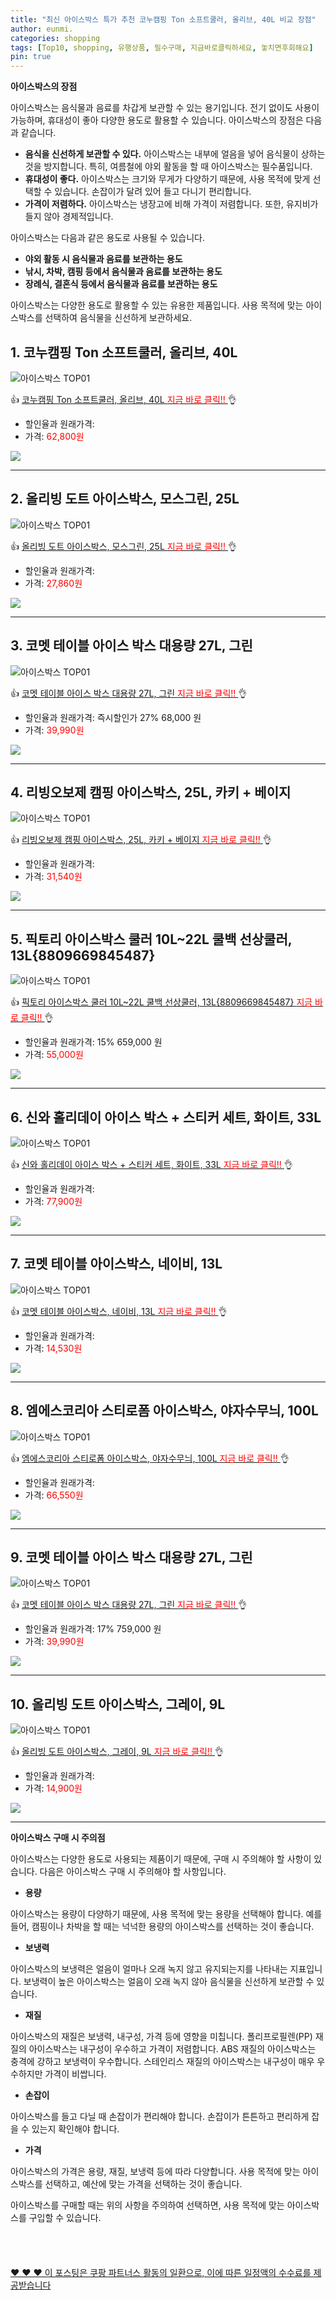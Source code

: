 ```yaml
---
title: "최신 아이스박스 특가 추천 코누캠핑 Ton 소프트쿨러, 올리브, 40L 비교 장점"
author: eunmi.
categories: shopping
tags: [Top10, shopping, 유행상품, 필수구매, 지금바로클릭하세요, 놓치면후회해요]
pin: true
---
```

**아이스박스의 장점**

아이스박스는 음식물과 음료를 차갑게 보관할 수 있는 용기입니다. 전기 없이도 사용이 가능하며, 휴대성이 좋아 다양한 용도로 활용할 수 있습니다. 아이스박스의 장점은 다음과 같습니다.

* **음식을 신선하게 보관할 수 있다.** 아이스박스는 내부에 얼음을 넣어 음식물이 상하는 것을 방지합니다. 특히, 여름철에 야외 활동을 할 때 아이스박스는 필수품입니다.
* **휴대성이 좋다.** 아이스박스는 크기와 무게가 다양하기 때문에, 사용 목적에 맞게 선택할 수 있습니다. 손잡이가 달려 있어 들고 다니기 편리합니다.
* **가격이 저렴하다.** 아이스박스는 냉장고에 비해 가격이 저렴합니다. 또한, 유지비가 들지 않아 경제적입니다.

아이스박스는 다음과 같은 용도로 사용될 수 있습니다.

* **야외 활동 시 음식물과 음료를 보관하는 용도**
* **낚시, 차박, 캠핑 등에서 음식물과 음료를 보관하는 용도**
* **장례식, 결혼식 등에서 음식물과 음료를 보관하는 용도**

아이스박스는 다양한 용도로 활용할 수 있는 유용한 제품입니다. 사용 목적에 맞는 아이스박스를 선택하여 음식물을 신선하게 보관하세요.

   

## 1. 코누캠핑 Ton 소프트쿨러, 올리브, 40L

![아이스박스 TOP01](https://thumbnail9.coupangcdn.com/thumbnails/remote/230x230ex/image/vendor_inventory/79c4/2ae8f7fab9d961595b991fe996164cc6dd7e40a936e7e9e39853632a3095.jpg)


👍 [코누캠핑 Ton 소프트쿨러, 올리브, 40L <font color=red> 지금 바로 클릭!! </font> ](https://link.coupang.com/re/AFFSDP?lptag=AF3617701&subid=GithubCoopas&pageKey=7185468786&traceid=V0-153&itemId=18130845604&vendorItemId=86752895089) 👌 


- 할인율과 원래가격: 
- 가격: <span style='color:red'>62,800원</span>

[![](/discount_price.png)](https://link.coupang.com/re/AFFSDP?lptag=AF3617701&subid=GithubCoopas&pageKey=7185468786&traceid=V0-153&itemId=18130845604&vendorItemId=86752895089)

---


   

## 2. 올리빙 도트 아이스박스, 모스그린, 25L

![아이스박스 TOP01](https://thumbnail9.coupangcdn.com/thumbnails/remote/230x230ex/image/retail/images/1149107850173514-055ed93f-f2b3-457f-abfb-20a20498fc46.jpg)


👍 [올리빙 도트 아이스박스, 모스그린, 25L <font color=red> 지금 바로 클릭!! </font> ](https://link.coupang.com/re/AFFSDP?lptag=AF3617701&subid=GithubCoopas&pageKey=5264028363&traceid=V0-153&itemId=10506861291&vendorItemId=77788522889) 👌 


- 할인율과 원래가격: 
- 가격: <span style='color:red'>27,860원</span>

[![](/discount_price.png)](https://link.coupang.com/re/AFFSDP?lptag=AF3617701&subid=GithubCoopas&pageKey=5264028363&traceid=V0-153&itemId=10506861291&vendorItemId=77788522889)

---


   

## 3. 코멧 테이블 아이스 박스 대용량 27L, 그린

![아이스박스 TOP01](https://thumbnail10.coupangcdn.com/thumbnails/remote/230x230ex/image/retail/images/3820617313169875-0bbddf9e-9952-49f9-9634-d719777a6753.jpg)


👍 [코멧 테이블 아이스 박스 대용량 27L, 그린 <font color=red> 지금 바로 클릭!! </font> ](https://link.coupang.com/re/AFFSDP?lptag=AF3617701&subid=GithubCoopas&pageKey=7327986084&traceid=V0-153&itemId=18807686149&vendorItemId=85938298410) 👌 


- 할인율과 원래가격: 즉시할인가 27%  68,000   원
- 가격: <span style='color:red'>39,990원</span>

[![](/discount_price.png)](https://link.coupang.com/re/AFFSDP?lptag=AF3617701&subid=GithubCoopas&pageKey=7327986084&traceid=V0-153&itemId=18807686149&vendorItemId=85938298410)

---


   

## 4. 리빙오보제 캠핑 아이스박스, 25L, 카키 + 베이지

![아이스박스 TOP01](https://thumbnail6.coupangcdn.com/thumbnails/remote/230x230ex/image/retail/images/2023/04/27/11/3/73da22d9-9d79-41d7-9ae0-fc085f964ea8.jpg)


👍 [리빙오보제 캠핑 아이스박스, 25L, 카키 + 베이지 <font color=red> 지금 바로 클릭!! </font> ](https://link.coupang.com/re/AFFSDP?lptag=AF3617701&subid=GithubCoopas&pageKey=7216917750&traceid=V0-153&itemId=18278522317&vendorItemId=85799619664) 👌 


- 할인율과 원래가격: 
- 가격: <span style='color:red'>31,540원</span>

[![](/discount_price.png)](https://link.coupang.com/re/AFFSDP?lptag=AF3617701&subid=GithubCoopas&pageKey=7216917750&traceid=V0-153&itemId=18278522317&vendorItemId=85799619664)

---


   

## 5. 픽토리 아이스박스 쿨러 10L~22L 쿨백 선상쿨러, 13L{8809669845487}

![아이스박스 TOP01](https://thumbnail7.coupangcdn.com/thumbnails/remote/230x230ex/image/vendor_inventory/67bc/59b0446657c9e53c2aa7825c26fe1ef965d3fb59b69e67fc1e9fb8db4745.JPG)


👍 [픽토리 아이스박스 쿨러 10L~22L 쿨백 선상쿨러, 13L{8809669845487} <font color=red> 지금 바로 클릭!! </font> ](https://link.coupang.com/re/AFFSDP?lptag=AF3617701&subid=GithubCoopas&pageKey=7677909243&traceid=V0-153&itemId=20499812664&vendorItemId=86486032838) 👌 


- 할인율과 원래가격: 15%  659,000   원
- 가격: <span style='color:red'>55,000원</span>

[![](/discount_price.png)](https://link.coupang.com/re/AFFSDP?lptag=AF3617701&subid=GithubCoopas&pageKey=7677909243&traceid=V0-153&itemId=20499812664&vendorItemId=86486032838)

---


   

## 6. 신와 홀리데이 아이스 박스 + 스티커 세트, 화이트, 33L

![아이스박스 TOP01](https://thumbnail8.coupangcdn.com/thumbnails/remote/230x230ex/image/retail/images/6599319217455613-df0c1d6e-77d4-4528-9e25-9ea4a78adb66.jpg)


👍 [신와 홀리데이 아이스 박스 + 스티커 세트, 화이트, 33L <font color=red> 지금 바로 클릭!! </font> ](https://link.coupang.com/re/AFFSDP?lptag=AF3617701&subid=GithubCoopas&pageKey=7657487729&traceid=V0-153&itemId=2875575863&vendorItemId=70864729699) 👌 


- 할인율과 원래가격: 
- 가격: <span style='color:red'>77,900원</span>

[![](/discount_price.png)](https://link.coupang.com/re/AFFSDP?lptag=AF3617701&subid=GithubCoopas&pageKey=7657487729&traceid=V0-153&itemId=2875575863&vendorItemId=70864729699)

---


   

## 7. 코멧 테이블 아이스박스, 네이비, 13L

![아이스박스 TOP01](https://thumbnail6.coupangcdn.com/thumbnails/remote/230x230ex/image/retail/images/8230524398812609-a7bf519a-7d9a-4669-a433-6f6e53c1a4e6.jpg)


👍 [코멧 테이블 아이스박스, 네이비, 13L <font color=red> 지금 바로 클릭!! </font> ](https://link.coupang.com/re/AFFSDP?lptag=AF3617701&subid=GithubCoopas&pageKey=6557405217&traceid=V0-153&itemId=14664493501&vendorItemId=81905619639) 👌 


- 할인율과 원래가격: 
- 가격: <span style='color:red'>14,530원</span>

[![](/discount_price.png)](https://link.coupang.com/re/AFFSDP?lptag=AF3617701&subid=GithubCoopas&pageKey=6557405217&traceid=V0-153&itemId=14664493501&vendorItemId=81905619639)

---


   

## 8. 엠에스코리아 스티로폼 아이스박스, 야자수무늬, 100L

![아이스박스 TOP01](https://thumbnail6.coupangcdn.com/thumbnails/remote/230x230ex/image/vendor_inventory/fdd0/dd594e6288917b3bdaf8f95e9b5313c916ee341698457ce4b889f013e96e.jpg)


👍 [엠에스코리아 스티로폼 아이스박스, 야자수무늬, 100L <font color=red> 지금 바로 클릭!! </font> ](https://link.coupang.com/re/AFFSDP?lptag=AF3617701&subid=GithubCoopas&pageKey=164592549&traceid=V0-153&itemId=472092708&vendorItemId=82462020802) 👌 


- 할인율과 원래가격: 
- 가격: <span style='color:red'>66,550원</span>

[![](/discount_price.png)](https://link.coupang.com/re/AFFSDP?lptag=AF3617701&subid=GithubCoopas&pageKey=164592549&traceid=V0-153&itemId=472092708&vendorItemId=82462020802)

---


   

## 9. 코멧 테이블 아이스 박스 대용량 27L, 그린

![아이스박스 TOP01](https://thumbnail10.coupangcdn.com/thumbnails/remote/230x230ex/image/retail/images/3820617313169875-0bbddf9e-9952-49f9-9634-d719777a6753.jpg)


👍 [코멧 테이블 아이스 박스 대용량 27L, 그린 <font color=red> 지금 바로 클릭!! </font> ](https://link.coupang.com/re/AFFSDP?lptag=AF3617701&subid=GithubCoopas&pageKey=7327986084&traceid=V0-153&itemId=18807686149&vendorItemId=85938298410) 👌 


- 할인율과 원래가격: 17%  759,000   원
- 가격: <span style='color:red'>39,990원</span>

[![](/discount_price.png)](https://link.coupang.com/re/AFFSDP?lptag=AF3617701&subid=GithubCoopas&pageKey=7327986084&traceid=V0-153&itemId=18807686149&vendorItemId=85938298410)

---


   

## 10. 올리빙 도트 아이스박스, 그레이, 9L

![아이스박스 TOP01](https://thumbnail7.coupangcdn.com/thumbnails/remote/230x230ex/image/retail/images/345727723326932-b2c9efa1-d2ba-491b-9eef-ea3c71bc6229.jpg)


👍 [올리빙 도트 아이스박스, 그레이, 9L <font color=red> 지금 바로 클릭!! </font> ](https://link.coupang.com/re/AFFSDP?lptag=AF3617701&subid=GithubCoopas&pageKey=5264028363&traceid=V0-153&itemId=631864876&vendorItemId=4654035764) 👌 


- 할인율과 원래가격: 
- 가격: <span style='color:red'>14,900원</span>

[![](/discount_price.png)](https://link.coupang.com/re/AFFSDP?lptag=AF3617701&subid=GithubCoopas&pageKey=5264028363&traceid=V0-153&itemId=631864876&vendorItemId=4654035764)

---
**아이스박스 구매 시 주의점**

아이스박스는 다양한 용도로 사용되는 제품이기 때문에, 구매 시 주의해야 할 사항이 있습니다. 다음은 아이스박스 구매 시 주의해야 할 사항입니다.

* **용량**

아이스박스는 용량이 다양하기 때문에, 사용 목적에 맞는 용량을 선택해야 합니다. 예를 들어, 캠핑이나 차박을 할 때는 넉넉한 용량의 아이스박스를 선택하는 것이 좋습니다.

* **보냉력**

아이스박스의 보냉력은 얼음이 얼마나 오래 녹지 않고 유지되는지를 나타내는 지표입니다. 보냉력이 높은 아이스박스는 얼음이 오래 녹지 않아 음식물을 신선하게 보관할 수 있습니다.

* **재질**

아이스박스의 재질은 보냉력, 내구성, 가격 등에 영향을 미칩니다. 폴리프로필렌(PP) 재질의 아이스박스는 내구성이 우수하고 가격이 저렴합니다. ABS 재질의 아이스박스는 충격에 강하고 보냉력이 우수합니다. 스테인리스 재질의 아이스박스는 내구성이 매우 우수하지만 가격이 비쌉니다.

* **손잡이**

아이스박스를 들고 다닐 때 손잡이가 편리해야 합니다. 손잡이가 튼튼하고 편리하게 잡을 수 있는지 확인해야 합니다.

* **가격**

아이스박스의 가격은 용량, 재질, 보냉력 등에 따라 다양합니다. 사용 목적에 맞는 아이스박스를 선택하고, 예산에 맞는 가격을 선택하는 것이 좋습니다.

아이스박스를 구매할 때는 위의 사항을 주의하여 선택하면, 사용 목적에 맞는 아이스박스를 구입할 수 있습니다.<br><br><br><br><br> [ ❤ ❤ ❤ 이 포스팅은 쿠팡 파트너스 활동의 일환으로, 이에 따른 일정액의 수수료를 제공받습니다](https://link.coupang.com/a/bcEFyh)